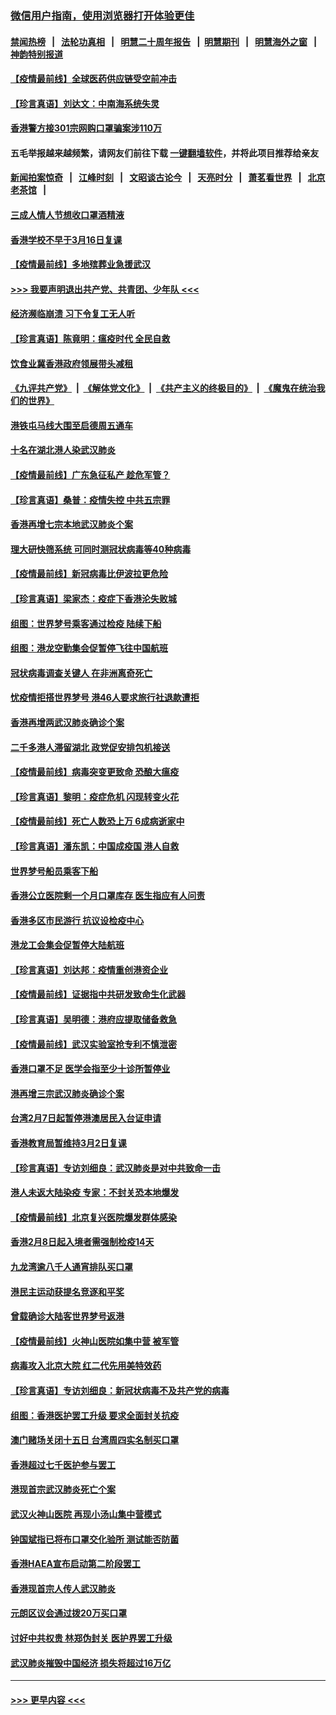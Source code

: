 ### [微信用户指南，使用浏览器打开体验更佳](https://github.com/gfw-breaker/banned-news1/blob/master/indexes/wechat-guide.md?t=0)
#### [禁闻热榜](热点新闻.md?t=0)  &nbsp;&nbsp;|&nbsp;&nbsp; [法轮功真相](https://github.com/gfw-breaker/truth/blob/master/README.md?t=0) &nbsp;&nbsp;|&nbsp;&nbsp; [明慧二十周年报告](https://github.com/gfw-breaker/mh-reports/blob/master/README.md?t=0) &nbsp;&nbsp;|&nbsp;&nbsp;[明慧期刊](https://github.com/gfw-breaker/mh-qikan) &nbsp;&nbsp;|&nbsp;&nbsp; [明慧海外之窗](https://github.com/gfw-breaker/mh-news/blob/master/README.md?t=0) &nbsp;&nbsp;|&nbsp;&nbsp; [神韵特别报道](https://github.com/gfw-breaker/mh-news/blob/master/shenyun.md?t=0)
#### [【疫情最前线】全球医药供应链受空前冲击](../pages/nsc415/n11869614.md?t=02151111) 
#### [【珍言真语】刘达文：中南海系统失灵](../pages/nsc415/n11869465.md?t=02151111) 
#### [香港警方接301宗网购口罩骗案涉110万](../pages/nsc415/n11867572.md?t=02151111) 
#### 五毛举报越来越频繁，请网友们前往下载 [一键翻墙软件](https://github.com/gfw-breaker/ssr-accounts)，并将此项目推荐给亲友
#### [新闻拍案惊奇](https://github.com/gfw-breaker/banned-news1/blob/master/pages/link4.md) &nbsp;&nbsp;|&nbsp;&nbsp; [江峰时刻](https://github.com/gfw-breaker/banned-news1/blob/master/pages/link4.md) &nbsp;&nbsp;|&nbsp;&nbsp; [文昭谈古论今](https://github.com/gfw-breaker/banned-news1/blob/master/pages/link4.md) &nbsp;&nbsp;|&nbsp;&nbsp; [天亮时分](https://github.com/gfw-breaker/banned-news1/blob/master/pages/link4.md) &nbsp;&nbsp;|&nbsp;&nbsp; [萧茗看世界](https://github.com/gfw-breaker/banned-news1/blob/master/pages/link4.md) &nbsp;&nbsp;|&nbsp;&nbsp; [北京老茶馆](https://github.com/gfw-breaker/banned-news1/blob/master/pages/link4.md) &nbsp;&nbsp;|&nbsp;&nbsp; 
#### [三成人情人节想收口罩酒精液](../pages/nsc415/n11867523.md?t=02151111) 
#### [香港学校不早于3月16日复课](../pages/nsc415/n11867498.md?t=02151111) 
#### [【疫情最前线】多地殡葬业急援武汉](../pages/nsc415/n11866914.md?t=02151111) 
#### [>>> 我要声明退出共产党、共青团、少年队 <<<](https://github.com/begood0513/goodnews/blob/master/quit/letter.md) 
#### [经济濒临崩溃 习下令复工无人听](../pages/nsc415/n11867269.md?t=02151111) 
#### [【珍言真语】陈竟明：瘟疫时代 全民自救](../pages/nsc415/n11866765.md?t=02151111) 
#### [饮食业冀香港政府领展带头减租](../pages/nsc415/n11864876.md?t=02151111) 
#### [《九评共产党》](https://github.com/begood0513/9ping.md/blob/master/README.md) &nbsp;|&nbsp; [《解体党文化》](../../../../jtdwh.md/blob/master/README.md)  &nbsp;|&nbsp; [《共产主义的终极目的》](../../../../gczydzjmd.md/blob/master/README.md) &nbsp;|&nbsp; [《魔鬼在统治我们的世界》](../../../../mgztzwmdsj.md/blob/master/README.md) 
#### [港铁屯马线大围至启德周五通车](../pages/nsc415/n11864842.md?t=02151111) 
#### [十名在湖北港人染武汉肺炎](../pages/nsc415/n11864807.md?t=02151111) 
#### [【疫情最前线】广东急征私产 趁危军管？](../pages/nsc415/n11864205.md?t=02151111) 
#### [【珍言真语】桑普：疫情失控 中共五宗罪](../pages/nsc415/n11864157.md?t=02151111) 
#### [香港再增七宗本地武汉肺炎个案](../pages/nsc415/n11862405.md?t=02151111) 
#### [理大研快筛系统 可同时测冠状病毒等40种病毒](../pages/nsc415/n11862376.md?t=02151111) 
#### [【疫情最前线】新冠病毒比伊波拉更危险](../pages/nsc415/n11862199.md?t=02151111) 
#### [【珍言真语】梁家杰：疫症下香港沦失败城](../pages/nsc415/n11861588.md?t=02151111) 
#### [组图：世界梦号乘客通过检疫 陆续下船](../pages/nsc415/n11858302.md?t=02151111) 
#### [组图：港龙空勤集会促暂停飞往中国航班](../pages/nsc415/n11858190.md?t=02151111) 
#### [冠状病毒调查关键人 在非洲离奇死亡](../pages/nsc415/n11859798.md?t=02151111) 
#### [忧疫情拒搭世界梦号 港46人要求旅行社退款遭拒](../pages/nsc415/n11859849.md?t=02151111) 
#### [香港再增两武汉肺炎确诊个案](../pages/nsc415/n11859833.md?t=02151111) 
#### [二千多港人滞留湖北 政党促安排包机接送](../pages/nsc415/n11859831.md?t=02151111) 
#### [【疫情最前线】病毒突变更致命 恐酿大瘟疫](../pages/nsc415/n11859604.md?t=02151111) 
#### [【珍言真语】黎明：疫症危机 闪现转变火花](../pages/nsc415/n11859199.md?t=02151111) 
#### [【疫情最前线】死亡人数恐上万 6成病逝家中](../pages/nsc415/n11856687.md?t=02151111) 
#### [【珍言真语】潘东凯：中国成疫国 港人自救](../pages/nsc415/n11856962.md?t=02151111) 
#### [世界梦号船员乘客下船](../pages/nsc415/n11856883.md?t=02151111) 
#### [香港公立医院剩一个月口罩库存 医生指应有人问责](../pages/nsc415/n11856875.md?t=02151111) 
#### [香港多区市民游行 抗议设检疫中心](../pages/nsc415/n11856866.md?t=02151111) 
#### [港龙工会集会促暂停大陆航班](../pages/nsc415/n11856840.md?t=02151111) 
#### [【珍言真语】刘达邦：疫情重创港资企业](../pages/nsc415/n11854274.md?t=02151111) 
#### [【疫情最前线】证据指中共研发致命生化武器](../pages/nsc415/n11853087.md?t=02151111) 
#### [【珍言真语】吴明德：港府应提取储备救急](../pages/nsc415/n11852734.md?t=02151111) 
#### [【疫情最前线】武汉实验室抢专利不慎泄密](../pages/nsc415/n11850310.md?t=02151111) 
#### [香港口罩不足 医学会指至少十诊所暂停业](../pages/nsc415/n11850301.md?t=02151111) 
#### [港再增三宗武汉肺炎确诊个案](../pages/nsc415/n11850328.md?t=02151111) 
#### [台湾2月7日起暂停港澳居民入台证申请](../pages/nsc415/n11850304.md?t=02151111) 
#### [香港教育局暂维持3月2日复课](../pages/nsc415/n11850260.md?t=02151111) 
#### [【珍言真语】专访刘细良：武汉肺炎是对中共致命一击](../pages/nsc415/n11849934.md?t=02151111) 
#### [港人未返大陆染疫 专家：不封关恐本地爆发](../pages/nsc415/n11848021.md?t=02151111) 
#### [【疫情最前线】北京复兴医院爆发群体感染](../pages/nsc415/n11847626.md?t=02151111) 
#### [香港2月8日起入境者需强制检疫14天](../pages/nsc415/n11847658.md?t=02151111) 
#### [九龙湾逾八千人通宵排队买口罩](../pages/nsc415/n11847647.md?t=02151111) 
#### [港民主运动获提名竞逐和平奖](../pages/nsc415/n11847633.md?t=02151111) 
#### [曾载确诊大陆客世界梦号返港](../pages/nsc415/n11847608.md?t=02151111) 
#### [【疫情最前线】火神山医院如集中营 被军管](../pages/nsc415/n11847524.md?t=02151111) 
#### [病毒攻入北京大院 红二代先用美特效药](../pages/nsc415/n11847427.md?t=02151111) 
#### [【珍言真语】专访刘细良：新冠状病毒不及共产党的病毒](../pages/nsc415/n11847164.md?t=02151111) 
#### [组图：香港医护罢工升级 要求全面封关抗疫](../pages/nsc415/n11844107.md?t=02151111) 
#### [澳门赌场关闭十五日 台湾周四实名制买口罩](../pages/nsc415/n11845083.md?t=02151111) 
#### [香港超过七千医护参与罢工](../pages/nsc415/n11845051.md?t=02151111) 
#### [港现首宗武汉肺炎死亡个案](../pages/nsc415/n11844998.md?t=02151111) 
#### [武汉火神山医院 再现小汤山集中营模式](../pages/nsc415/n11844763.md?t=02151111) 
#### [钟国斌指已将布口罩交化验所 测试能否防菌](../pages/nsc415/n11842783.md?t=02151111) 
#### [香港HAEA宣布启动第二阶段罢工](../pages/nsc415/n11842723.md?t=02151111) 
#### [香港现首宗人传人武汉肺炎](../pages/nsc415/n11842766.md?t=02151111) 
#### [元朗区议会通过拨20万买口罩](../pages/nsc415/n11842754.md?t=02151111) 
#### [讨好中共权贵 林郑伪封关 医护界罢工升级](../pages/nsc415/n11842359.md?t=02151111) 
#### [武汉肺炎摧毁中国经济 损失将超过16万亿](../pages/nsc415/n11839723.md?t=02151111) 

----
#### [ >>> 更早内容 <<< ](../indexes/nsc415-earlier.md)
